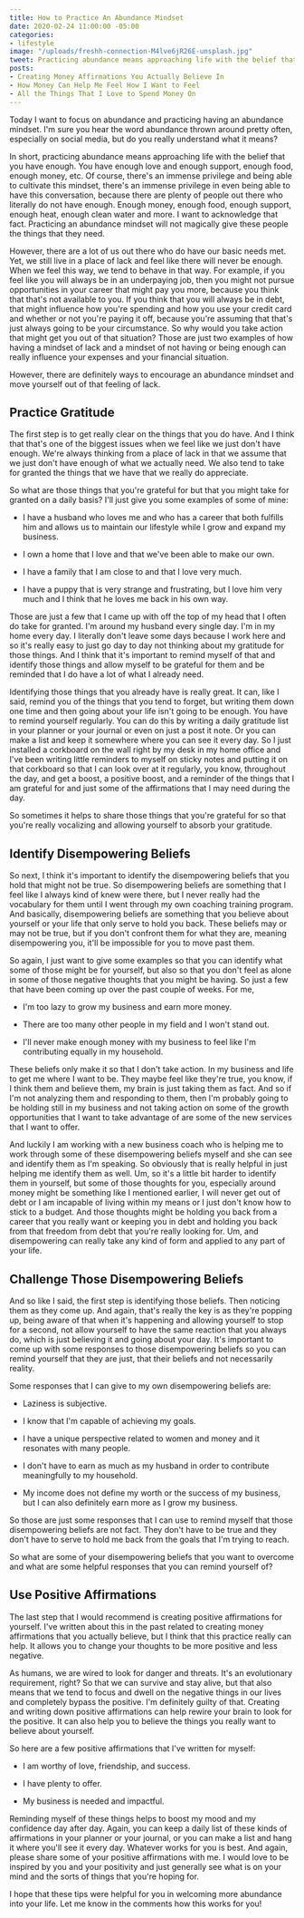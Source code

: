 ```yaml
---
title: How to Practice An Abundance Mindset
date: 2020-02-24 11:00:00 -05:00
categories:
- lifestyle
image: "/uploads/freshh-connection-M4lve6jR26E-unsplash.jpg"
tweet: Practicing abundance means approaching life with the belief that you have enough.
posts:
- Creating Money Affirmations You Actually Believe In
- How Money Can Help Me Feel How I Want to Feel
- All the Things That I Love to Spend Money On
---
```


Today I want to focus on abundance and practicing having an abundance mindset. I'm sure you hear the word abundance thrown around pretty often, especially on social media, but do you really understand what it means?

In short, practicing abundance means approaching life with the belief that you have enough. You have enough love and enough support, enough food, enough money, etc. Of course, there's an immense privilege and being able to cultivate this mindset, there's an immense privilege in even being able to have this conversation, because there are plenty of people out there who literally do not have enough. Enough money, enough food, enough support, enough heat, enough clean water and more. I want to acknowledge that fact. Practicing an abundance mindset will not magically give these people the things that they need.

However, there are a lot of us out there who do have our basic needs met. Yet, we still live in a place of lack and feel like there will never be enough. When we feel this way, we tend to behave in that way. For example, if you feel like you will always be in an underpaying job, then you might not pursue opportunities in your career that might pay you more, because you think that that's not available to you. If you think that you will always be in debt, that might influence how you're spending and how you use your credit card and whether or not you're paying it off, because you're assuming that that's just always going to be your circumstance. So why would you take action that might get you out of that situation? Those are just two examples of how having a mindset of lack and a mindset of not having or being enough can really influence your expenses and your financial situation.

However, there are definitely ways to encourage an abundance mindset and move yourself out of that feeling of lack.

## Practice Gratitude

The first step is to get really clear on the things that you do have. And I think that that's one of the biggest issues when we feel like we just don't have enough. We're always thinking from a place of lack in that we assume that we just don't have enough of what we actually need. We also tend to take for granted the things that we have that we really do appreciate.

So what are those things that you're grateful for but that you might take for granted on a daily basis? I'll just give you some examples of some of mine:

* I have a husband who loves me and who has a career that both fulfills him and allows us to maintain our lifestyle while I grow and expand my business.

* I own a home that I love and that we've been able to make our own.

* I have a family that I am close to and that I love very much.

* I have a puppy that is very strange and frustrating, but I love him very much and I think that he loves me back in his own way.

Those are just a few that I came up with off the top of my head that I often do take for granted. I'm around my husband every single day. I'm in my home every day. I literally don't leave some days because I work here and so it's really easy to just go day to day not thinking about my gratitude for those things. And I think that it's important to remind myself of that and identify those things and allow myself to be grateful for them and be reminded that I do have a lot of what I already need.

Identifying those things that you already have is really great. It can, like I said, remind you of the things that you tend to forget, but writing them down one time and then going about your life isn't going to be enough. You have to remind yourself regularly. You can do this by writing a daily gratitude list in your planner or your journal or even on just a post it note. Or you can make a list and keep it somewhere where you can see it every day. So I just installed a corkboard on the wall right by my desk in my home office and I've been writing little reminders to myself on sticky notes and putting it on that corkboard so that I can look over at it regularly, you know, throughout the day, and get a boost, a positive boost, and a reminder of the things that I am grateful for and just some of the affirmations that I may need during the day.

So sometimes it helps to share those things that you're grateful for so that you're really vocalizing and allowing yourself to absorb your gratitude.

## Identify Disempowering Beliefs

So next, I think it's important to identify the disempowering beliefs that you hold that might not be true. So disempowering beliefs are something that I feel like I always kind of knew were there, but I never really had the vocabulary for them until I went through my own coaching training program. And basically, disempowering beliefs are something that you believe about yourself or your life that only serve to hold you back. These beliefs may or may not be true, but if you don't confront them for what they are, meaning disempowering you, it'll be impossible for you to move past them.

So again, I just want to give some examples so that you can identify what some of those might be for yourself, but also so that you don't feel as alone in some of those negative thoughts that you might be having. So just a few that have been coming up over the past couple of weeks. For me,

* I'm too lazy to grow my business and earn more money.

* There are too many other people in my field and I won't stand out.

* I'll never make enough money with my business to feel like I'm contributing equally in my household.

These beliefs only make it so that I don't take action. In my business and life to get me where I want to be. They maybe feel like they're true, you know, if I think them and believe them, my brain is just taking them as fact. And so if I'm not analyzing them and responding to them, then I'm probably going to be holding still in my business and not taking action on some of the growth opportunities that I want to take advantage of are some of the new services that I want to offer.

And luckily I am working with a new business coach who is helping me to work through some of these disempowering beliefs myself and she can see and identify them as I'm speaking. So obviously that is really helpful in just helping me identify them as well. Um, so it's a little bit harder to identify them in yourself, but some of those thoughts for you, especially around money might be something like I mentioned earlier, I will never get out of debt or I am incapable of living within my means or I just don't know how to stick to a budget. And those thoughts might be holding you back from a career that you really want or keeping you in debt and holding you back from that freedom from debt that you're really looking for. Um, and disempowering can really take any kind of form and applied to any part of your life.

## Challenge Those Disempowering Beliefs

And so like I said, the first step is identifying those beliefs. Then noticing them as they come up. And again, that's really the key is as they're popping up, being aware of that when it's happening and allowing yourself to stop for a second, not allow yourself to have the same reaction that you always do, which is just believing it and going about your day. It's important to come up with some responses to those disempowering beliefs so you can remind yourself that they are just, that their beliefs and not necessarily reality.

Some responses that I can give to my own disempowering beliefs are:

* Laziness is subjective.

* I know that I'm capable of achieving my goals.

* I have a unique perspective related to women and money and it resonates with many people.

* I don't have to earn as much as my husband in order to contribute meaningfully to my household.

* My income does not define my worth or the success of my business, but I can also definitely earn more as I grow my business.

So those are just some responses that I can use to remind myself that those disempowering beliefs are not fact. They don't have to be true and they don't have to serve to hold me back from the goals that I'm trying to reach.

So what are some of your disempowering beliefs that you want to overcome and what are some helpful responses that you can remind yourself of?

## Use Positive Affirmations

The last step that I would recommend is creating positive affirmations for yourself. I've written about this in the past related to creating money affirmations that you actually believe, but I think that this practice really can help. It allows you to change your thoughts to be more positive and less negative.

As humans, we are wired to look for danger and threats. It's an evolutionary requirement, right? So that we can survive and stay alive, but that also means that we tend to focus and dwell on the negative things in our lives and completely bypass the positive. I'm definitely guilty of that. Creating and writing down positive affirmations can help rewire your brain to look for the positive. It can also help you to believe the things you really want to believe about yourself.

So here are a few positive affirmations that I've written for myself:

* I am worthy of love, friendship, and success.

* I have plenty to offer.

* My business is needed and impactful.

Reminding myself of these things helps to boost my mood and my confidence day after day. Again, you can keep a daily list of these kinds of affirmations in your planner or your journal, or you can make a list and hang it where you'll see it every day. Whatever works for you is best. And again, please share some of your positive affirmations with me. I would love to be inspired by you and your positivity and just generally see what is on your mind and the sorts of things that you're hoping for.

I hope that these tips were helpful for you in welcoming more abundance into your life. Let me know in the comments how this works for you!